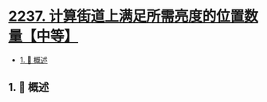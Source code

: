 # [2237. 计算街道上满足所需亮度的位置数量【中等】](https://github.com/Tdahuyou/TNotes.leetcode/tree/main/notes/2237.%20%E8%AE%A1%E7%AE%97%E8%A1%97%E9%81%93%E4%B8%8A%E6%BB%A1%E8%B6%B3%E6%89%80%E9%9C%80%E4%BA%AE%E5%BA%A6%E7%9A%84%E4%BD%8D%E7%BD%AE%E6%95%B0%E9%87%8F%E3%80%90%E4%B8%AD%E7%AD%89%E3%80%91)

<!-- region:toc -->

- [1. 📝 概述](#1--概述)

<!-- endregion:toc -->

## 1. 📝 概述
